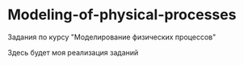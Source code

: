 # Modeling-of-physical-processes
Задания по курсу "Моделирование физических процессов"

Здесь будет моя реализация заданий
